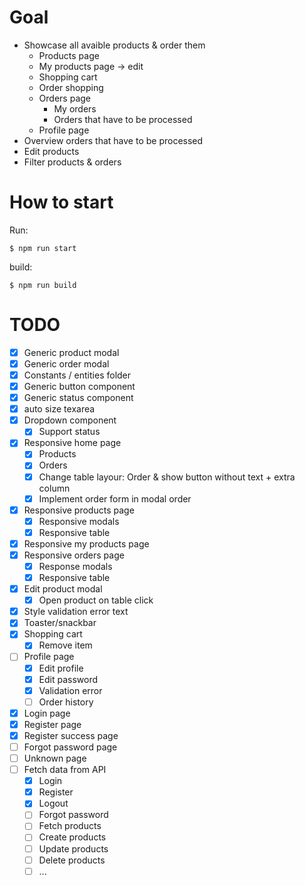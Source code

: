 # Goal

-  Showcase all avaible products & order them
   -  Products page
   -  My products page -> edit
   -  Shopping cart
   -  Order shopping
   -  Orders page
      -  My orders
      -  Orders that have to be processed
   -  Profile page
-  Overview orders that have to be processed
-  Edit products
-  Filter products & orders

# How to start
Run:
```console
$ npm run start
```

build:
```console
$ npm run build
```

# TODO

-  [x] Generic product modal
-  [x] Generic order modal
-  [x] Constants / entities folder
-  [x] Generic button component
-  [x] Generic status component
-  [x] auto size texarea
-  [x] Dropdown component
   -  [x] Support status
-  [x] Responsive home page
   -  [x] Products
   -  [x] Orders
   -  [x] Change table layour: Order & show button without text + extra column
   -  [x] Implement order form in modal order
-  [x] Responsive products page
   -  [x] Responsive modals
   -  [x] Responsive table
-  [x] Responsive my products page
-  [x] Responsive orders page
   -  [x] Response modals
   -  [x] Responsive table
-  [x] Edit product modal
   -  [x] Open product on table click
-  [x] Style validation error text
-  [x] Toaster/snackbar
-  [x] Shopping cart
   -  [x] Remove item
-  [ ] Profile page
   -  [x] Edit profile
   -  [x] Edit password
   -  [x] Validation error
   -  [ ] Order history
-  [x] Login page
-  [x] Register page
-  [x] Register success page
-  [ ] Forgot password page
-  [ ] Unknown page
-  [ ] Fetch data from API
   -  [x] Login
   -  [x] Register
   -  [x] Logout
   -  [ ] Forgot password
   -  [ ] Fetch products
   -  [ ] Create products
   -  [ ] Update products
   -  [ ] Delete products
   -  [ ] ...
